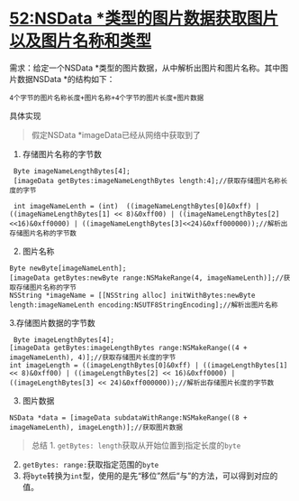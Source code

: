 # [52:NSData *类型的图片数据获取图片以及图片名称和类型](https://github.com/platojobs/SFLOG/issues/56)

需求：给定一个NSData *类型的图片数据，从中解析出图片和图片名称。其中图片数据NSData *的结构如下：
```
4个字节的图片名称长度+图片名称+4个字节的图片长度+图片数据
```

具体实现

> 假定NSData *imageData已经从网络中获取到了

1. 存储图片名称的字节数
```oc
 Byte imageNameLengthBytes[4];
 [imageData getBytes:imageNameLengthBytes length:4];//获取存储图片名称长度的字节

 int imageNameLenth = (int)  ((imageNameLengthBytes[0]&0xff) | ((imageNameLengthBytes[1] << 8)&0xff00) | ((imageNameLengthBytes[2]<<16)&0xff0000) | ((imageNameLengthBytes[3]<<24)&0xff000000));//解析出存储图片名称的字节数
```
2. 图片名称
 ```oc
 Byte newByte[imageNameLenth];
[imageData getBytes:newByte range:NSMakeRange(4, imageNameLenth)];//获取存储图片名称的字节
NSString *imageName = [[NSString alloc] initWithBytes:newByte length:imageNameLenth encoding:NSUTF8StringEncoding];//解析出图片名称
```
3.存储图片数据的字节数
```oc
 Byte imageLengthBytes[4];
[imageData getBytes:imageLengthBytes range:NSMakeRange((4 + imageNameLenth), 4)];//获取存储图片长度的字节
int imageLength = ((imageLengthBytes[0]&0xff) | ((imageLengthBytes[1] << 8)&0xff00) | ((imageLengthBytes[2] << 16)&0xff0000) | ((imageLengthBytes[3] << 24)&0xff000000));//解析出存储图片长度的字节数
```
3. 图片数据
```oc
NSData *data = [imageData subdataWithRange:NSMakeRange((8 + imageNameLenth), imageLength)];//获取图片数据
```
> 总结 1. `getBytes: length`获取从开始位置到指定长度的`byte`
2. `getBytes: range:`获取指定范围的`byte`
3. 将`byte`转换为`int`型，使用的是先“移位”然后“与”的方法，可以得到对应的值。




